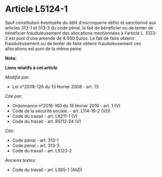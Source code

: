 # Article L5124-1

Sauf constitution éventuelle du délit d'escroquerie défini et sanctionné aux articles 313-1 et 313-3 du code pénal, le fait
de bénéficier ou de tenter de bénéficier frauduleusement des allocations mentionnées à l'article L. 5123-2 est puni d'une
amende de 4 000 Euros. Le fait de faire obtenir frauduleusement ou de tenter de faire obtenir frauduleusement ces allocations
est puni de la même peine.

**Nota:**



**Liens relatifs à cet article**

_Modifié par_:

  - Loi n°2008-126 du 13 février 2008 - art. 13

_Cité par_:

  - Ordonnance n°2016-160 du 18 février 2016 - art. 1 (V)
  - Code de la sécurité sociale. - art. L114-16-2 (VD)
  - Code du travail - art. L8211-1 (V)
  - Code du travail - art. R5112-24 (V)

_Cite_:

  - Code pénal - art. 313-1
  - Code pénal - art. 313-3
  - Code du travail - art. L5123-2

_Anciens textes_:

  - Code du travail - art. L365-1 (AbD)

